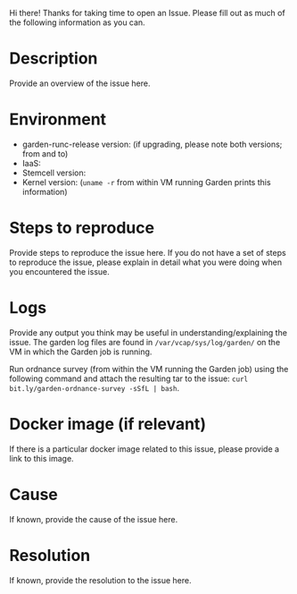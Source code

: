 Hi there! Thanks for taking time to open an Issue.
Please fill out as much of the following information as you can.

# Description

Provide an overview of the issue here.

# Environment

* garden-runc-release version: (if upgrading, please note both versions; from and to)
* IaaS:
* Stemcell version:
* Kernel version: (`uname -r` from within VM running Garden prints this information)

# Steps to reproduce

Provide steps to reproduce the issue here.
If you do not have a set of steps to reproduce the issue, please explain in detail what you were doing when you encountered the issue.

# Logs

Provide any output you think may be useful in understanding/explaining the issue.
The garden log files are found in `/var/vcap/sys/log/garden/` on the VM in which the Garden job is running.

Run ordnance survey (from within the VM running the Garden job) using the following command and attach the resulting tar to the issue: `curl bit.ly/garden-ordnance-survey -sSfL | bash`.

# Docker image (if relevant)

If there is a particular docker image related to this issue, please provide a
link to this image.

# Cause

If known, provide the cause of the issue here.

# Resolution

If known, provide the resolution to the issue here.
